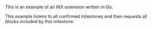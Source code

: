 This is an example of an INX extension written in Go.

This example listens to all confirmed milestones and then requests all blocks included by this milestone.